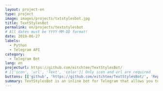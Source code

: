 ```yaml
---
layout: project-en
type: project
image: images/projects/txtstylesbot.jpg
title: TextStylesBot
permalink: en/projects/textstylesbot
# All dates must be YYYY-MM-DD format!
date: 2019-06-27
labels:
  - Python
  - Telegram API
category:
  - Telegram Bot
lang: en
projecturl: https://github.com/eitchtee/TextStylesBot/
# [['icon', 'url', 'Text', 'color']] Only icon and url are required
buttons: [['github', 'https://github.com/eitchtee/TextStylesBot/', 'Repo', 'black'], ['telegram', 'https://t.me/txtfrmtbot', 'Telegram', 'teal']]
summary: TextStylesBot is an inline bot for Telegram that allows you to edit your messages with a plethora of text styles. Type @txtfrmtbot in any chat and see the magic happen.
---
```

